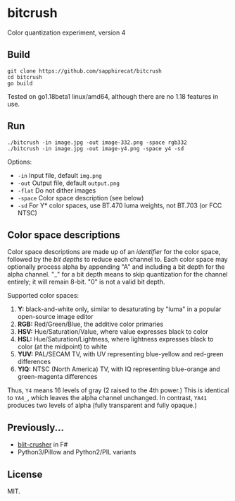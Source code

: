 # bitcrush

Color quantization experiment, version 4

## Build

    git clone https://github.com/sapphirecat/bitcrush
    cd bitcrush
    go build

Tested on go1.18beta1 linux/amd64, although there are no 1.18 features in use.

## Run

    ./bitcrush -in image.jpg -out image-332.png -space rgb332
    ./bitcrush -in image.jpg -out image-y4.png -space y4 -sd

Options:

- `-in` Input file, default `img.png`
- `-out` Output file, default `output.png`
- `-flat` Do not dither images
- `-space` Color space description (see below)
- `-sd` For Y* color spaces, use BT.470 luma weights, not BT.703 (or FCC NTSC)

## Color space descriptions

Color space descriptions are made up of an _identifier_ for the color space,
followed by the _bit depths_ to reduce each channel to.  Each color space may
optionally process alpha by appending "A" and including a bit depth for the
alpha channel.  "_" for a bit depth means to skip quantization for the channel
entirely; it will remain 8-bit.  "0" is not a valid bit depth.

Supported color spaces:

1. **Y:** black-and-white only, similar to desaturating by "luma" in a popular
  open-source image editor
2. **RGB:** Red/Green/Blue, the additive color primaries
3. **HSV:** Hue/Saturation/Value, where value expresses black to color
4. **HSL:** Hue/Saturation/Lightness, where lightness expresses black to color
  (at the midpoint) to white
5. **YUV:** PAL/SECAM TV, with UV representing blue-yellow and red-green
  differences
6. **YIQ:** NTSC (North America) TV, with IQ representing blue-orange and
  green-magenta differences

Thus, `Y4` means 16 levels of gray (2 raised to the 4th power.)  This is
identical to `YA4_`, which leaves the alpha channel unchanged.  In contrast,
`YA41` produces two levels of alpha (fully transparent and fully opaque.)

## Previously...

- [blit-crusher](https://github.com/sapphirecat/blit-crusher) in F#
- Python3/Pillow and Python2/PIL variants

## License

MIT.
